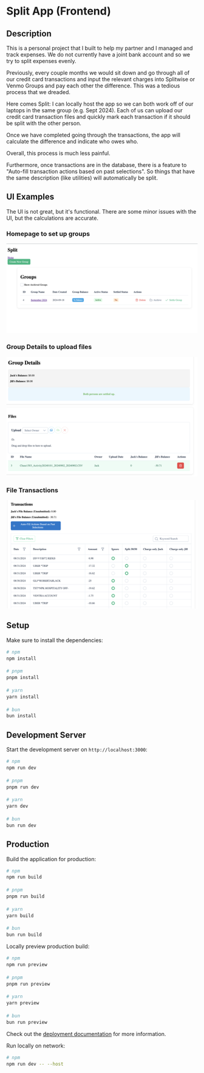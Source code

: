# Split App (Frontend)

## Description
This is a personal project that I built to help my partner and I managed and track expenses. We do not currently have a joint bank account and so we try to split expenses evenly.

Previously, every couple months we would sit down and go through all of our credit card transactions and input the relevant charges into Splitwise or Venmo Groups and pay each other the difference. This was a tedious process that we dreaded.

 Here comes Split: I can locally host the app so we can both work off of our laptops in the same group (e.g. Sept 2024). Each of us can upload our credit card transaction files and quickly mark each transaction if it should be split with the other person.

 Once we have completed going through the transactions, the app will calculate the difference and indicate who owes who. 

 Overall, this process is much less painful.

 Furthermore, once transactions are in the database, there is a feature to "Auto-fill transaction actions based on past selections". So things that have the same description (like utilities) will automatically be split.

## UI Examples
The UI is not great, but it's functional. There are some minor issues with the UI, but the calculations are accurate.

### Homepage to set up groups
![alt text](image.png)

### Group Details to upload files
![alt text](image-2.png)

### File Transactions
![alt text](image-3.png)

## Setup

Make sure to install the dependencies:

```bash
# npm
npm install

# pnpm
pnpm install

# yarn
yarn install

# bun
bun install
```

## Development Server

Start the development server on `http://localhost:3000`:

```bash
# npm
npm run dev

# pnpm
pnpm run dev

# yarn
yarn dev

# bun
bun run dev
```

## Production

Build the application for production:

```bash
# npm
npm run build

# pnpm
pnpm run build

# yarn
yarn build

# bun
bun run build
```

Locally preview production build:

```bash
# npm
npm run preview

# pnpm
pnpm run preview

# yarn
yarn preview

# bun
bun run preview
```

Check out the [deployment documentation](https://nuxt.com/docs/getting-started/deployment) for more information.


Run locally on network:

```bash
# npm
npm run dev -- --host
```
